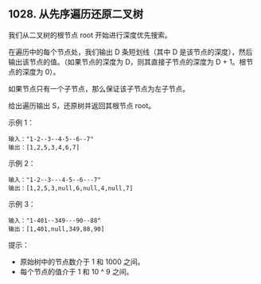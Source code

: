 ## 1028. 从先序遍历还原二叉树
我们从二叉树的根节点 root 开始进行深度优先搜索。

在遍历中的每个节点处，我们输出 D 条短划线（其中 D 是该节点的深度），然后输出该节点的值。（如果节点的深度为 D，则其直接子节点的深度为 D + 1。根节点的深度为 0）。

如果节点只有一个子节点，那么保证该子节点为左子节点。

给出遍历输出 S，还原树并返回其根节点 root。

 

示例 1：
```
输入："1-2--3--4-5--6--7"
输出：[1,2,5,3,4,6,7]
```
示例 2：
```
输入："1-2--3---4-5--6---7"
输出：[1,2,5,3,null,6,null,4,null,7]
```
示例 3：
```
输入："1-401--349---90--88"
输出：[1,401,null,349,88,90]
```

提示：

+ 原始树中的节点数介于 1 和 1000 之间。
+ 每个节点的值介于 1 和 10 ^ 9 之间。